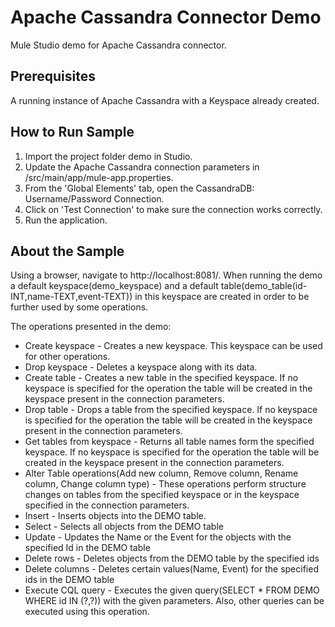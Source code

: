 Apache Cassandra Connector Demo
====================================
Mule Studio demo for Apache Cassandra connector.


Prerequisites
---------------

A running instance of Apache Cassandra with a Keyspace already created.

How to Run Sample
-----------------

1. Import the project folder demo in Studio.
2. Update the Apache Cassandra connection parameters in /src/main/app/mule-app.properties.
3. From the 'Global Elements' tab, open the CassandraDB: Username/Password Connection.
4. Click on 'Test Connection' to make sure the connection works correctly.
5. Run the application.

About the Sample
----------------

Using a browser, navigate to http://localhost:8081/.
When running the demo a default keyspace(demo_keyspace) and a default table(demo_table(id-INT,name-TEXT,event-TEXT)) in this keyspace are created in order to be further used by some operations.

The operations presented in the demo:

* Create keyspace - Creates a new keyspace. This keyspace can be used for other operations.
* Drop keyspace - Deletes a keyspace along with its data.
* Create table - Creates a new table in the specified keyspace. If no keyspace is specified for the operation the table will be created in the keyspace present in the connection parameters.
* Drop table - Drops a table from the specified keyspace. If no keyspace is specified for the operation the table will be created in the keyspace present in the connection parameters.
* Get tables from keyspace - Returns all table names form the specified keyspace. If no keyspace is specified for the operation the table will be created in the keyspace present in the connection parameters.
* Alter Table operations(Add new column, Remove column, Rename column, Change column type) - These operations perform structure changes on tables from the specified keyspace or in the keyspace specified in the connection parameters.
* Insert - Inserts objects into the DEMO table.
* Select - Selects all objects from the DEMO table
* Update - Updates the Name or the Event for the objects with the specified Id in the DEMO table
* Delete rows - Deletes objects from the DEMO table by the specified ids
* Delete columns - Deletes certain values(Name, Event) for the specified ids in the DEMO table
* Execute CQL query - Executes the given query(SELECT * FROM DEMO WHERE id IN (?,?)) with the given parameters. Also, other queries can be executed using this operation.
